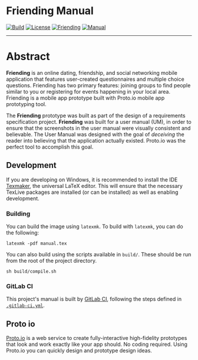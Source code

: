 # Friending Manual
[![Build][build-badge]][build-link]
[![License][license-badge]][license-link]
[![Friending][friending-badge]][friending-link]
[![Manual][manual-badge]][manual-link]

---

# Abstract

**Friending** is an online dating, friendship, and social networking mobile application that features user-created questionnaires and multiple choice questions. Friending has two primary features: joining groups to find people similar to you or registering for events happening in
your local area.  Friending is a mobile app prototype built with Proto.io mobile app prototyping tool.

The **Friending** prototype was built as part of the design of a requirements specification project.  **Friending** was built for a user manual (UM), in order to ensure that the screenshots in the user manual were visually consistent and believable.  The User Manual was designed with the goal of _deceiving_ the reader into believing that the application actually existed.  Proto.io was the perfect tool to accomplish this goal.

## Development

If you are developing on Windows, it is recommended to install the IDE [Texmaker](http://www.xm1math.net/texmaker/), the universal LaTeX editor.  This will ensure that the necessary TexLive packages are installed (or can be installed) as well as enabling development.  

### Building

You can build the image using `latexmk`.  To build with `latexmk`, you can do the following:

```console
latexmk -pdf manual.tex
```

You can also build using the scripts available in `build/`.  These should be run from the root of the project directory.

```console
sh build/compile.sh
```

### GitLab CI

This project's manual is built by [GitLab CI](https://about.gitlab.com/gitlab-ci/), following the steps defined in [`.gitlab-ci.yml`](.gitlab-ci.yml).

## Proto io
[Proto.io](https://proto.io/) is a web service to create fully-interactive high-fidelity prototypes that look and work exactly like your app should. No coding required.  Using Proto.io you can quickly design and prototype design ideas.  

[build-badge]: https://gitlab.com/jrbeverly-friending/friending-manual/badges/master/build.svg
[build-link]: https://gitlab.com/jrbeverly-friending/friending-manual/commits/master

[license-badge]: https://img.shields.io/badge/license-MIT-blue.svg?maxAge=2592000
[license-link]: LICENSE

[friending-badge]: https://img.shields.io/badge/friending-view-blue.svg?maxAge=2592000
[friending-link]: https://jrbeverly-friending.gitlab.io/friending

[manual-badge]: https://img.shields.io/badge/artifacts-view-red.svg?maxAge=2592000
[manual-link]: https://gitlab.com/jrbeverly-friending/friending-manual/builds/artifacts/master/download?job=compile_pdf